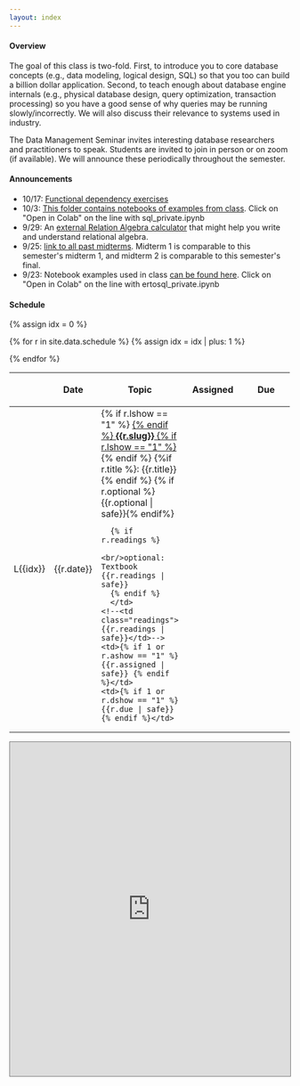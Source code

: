 ```yaml
---
layout: index
---
```


#### Overview

The goal of this class is two-fold. First, to introduce you to core database concepts (e.g., data modeling, logical design, SQL) so that you too can build a billion dollar application. Second, to teach enough about database engine internals (e.g., physical database design, query optimization, transaction processing) so you have a good sense of why queries may be running slowly/incorrectly.  We will also discuss their relevance to systems used in industry.

The Data Management Seminar invites interesting database researchers and practitioners to speak.  Students are invited to join in person or on zoom (if available).   We will announce these periodically throughout the semester.

<!--
#### Automated Exercises/resources

Developed for W4111

* [Transaction scheduling](https://w4111.github.io/concurrency.html)
* [Join optimization problem generator](https://w4111.github.io/join.html)
* Want more functional dependencies?  How about 100!  [Functional Dependency Problem Generator](./fd)

Developed by others:

* Here is a [link to another DB course's database recovery simulator](https://mwhittaker.github.io/aries/) (ARIES protocol).  It is more in depth than what we discussed in class, but is nice if you are interested in the details.
-->

#### Announcements


* 10/17: [Functional dependency exercises](./fd)
* 10/3: [This folder contains notebooks of examples from class](https://github.com/w4111/w4111.github.io/tree/main/src/notebooks).   Click on "Open in Colab" on the line with sql_private.ipynb
* 9/29: An [external Relation Algebra calculator](http://dbis-uibk.github.io/relax/calc.htm#) that might help you write and understand relational algebra.
* 9/25: [link to all past midterms](https://github.com/w4111/w4111.github.io/tree/main/files/reading).  Midterm 1 is comparable to this semester's midterm 1, and midterm 2 is comparable to this semester's final.
* 9/23: Notebook examples used in class [can be found here](https://colab.research.google.com/github/w4111/w4111.github.io/blob/master/src/notebooks/ertosql_private.ipynb).   Click on "Open in Colab" on the line with ertosql_private.ipynb

#### Schedule

<table class="table table-striped schedule">
  <thead>
  <tr>
    <th class="idx"></th>
    <th class="date" style="width: 5em; max-width: 5em;"> <p> <span>Date </span> </p> </th>
    <th style="min-width: 20%;"> <p> <span>Topic </span> </p> </th>
    <!--<th style="width: 15%"> <p> <span>Readings </span> </p> </th>-->
    <th style="width: 25%;"> <p> <span>Assigned</span> </p> </th>
    <th style="width: 25%;"> <p> <span>Due</span> </p> </th>
  </tr>
  </thead>
{% assign idx = 0 %}

{% for r in site.data.schedule %}
  {% assign idx = idx | plus: 1  %}
  <tr style="background-color: {{r.color}}; ">
    <td class="idx">L{{idx}}</td>
    <td class="date">{{r.date}}</td>
    <td class="slug">
      {% if r.lshow == "1" %} <a href="{{r.link}}"> {% endif %}
        <b>{{r.slug}}</b>
      {% if r.lshow == "1" %} </a> {% endif %}
      {%if r.title %}: {{r.title}}{% endif %}
      {% if r.optional %}<br/>{{r.optional | safe}}{% endif%}
      
      {% if r.readings %}
        <br/>optional: Textbook {{r.readings | safe}}
      {% endif %}
      </td>
    <!--<td class="readings">{{r.readings | safe}}</td>-->
    <td>{% if 1 or r.ashow == "1" %} {{r.assigned | safe}} {% endif %}</td>
    <td>{% if 1 or r.dshow == "1" %} {{r.due | safe}} {% endif %}</td>
  </tr>
{% endfor %}
</table>


<iframe src="https://calendar.google.com/calendar/embed?height=600&wkst=1&ctz=America%2FNew_York&bgcolor=%23ffffff&showTitle=0&showPrint=0&showTabs=0&showCalendars=0&mode=WEEK&src=NDExMWYyNEBnbWFpbC5jb20&color=%23039BE5" style="border:solid 1px #777" width="100%" height="600" frameborder="0" scrolling="no"></iframe>


